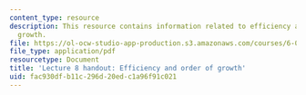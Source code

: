 ```yaml
---
content_type: resource
description: This resource contains information related to efficiency and order of
  growth.
file: https://ol-ocw-studio-app-production.s3.amazonaws.com/courses/6-00sc-introduction-to-computer-science-and-programming-spring-2011/fac930dfb11c296d20edc1a96f91c021_MIT6_00SCS11_lec08.pdf
file_type: application/pdf
resourcetype: Document
title: 'Lecture 8 handout: Efficiency and order of growth'
uid: fac930df-b11c-296d-20ed-c1a96f91c021
---
```

